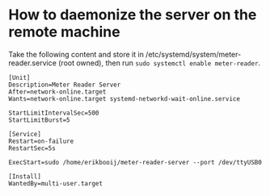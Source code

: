 # How to daemonize the server on the remote machine

Take the following content and store it in /etc/systemd/system/meter-reader.service (root owned), then
run `sudo systemctl enable meter-reader`.

```
[Unit]
Description=Meter Reader Server
After=network-online.target
Wants=network-online.target systemd-networkd-wait-online.service

StartLimitIntervalSec=500
StartLimitBurst=5

[Service]
Restart=on-failure
RestartSec=5s

ExecStart=sudo /home/erikbooij/meter-reader-server --port /dev/ttyUSB0

[Install]
WantedBy=multi-user.target
```